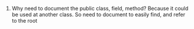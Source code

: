 1. Why need to document the public class, field, method?
Because it could be used at another class. So need to document to easily find, and refer to the root
